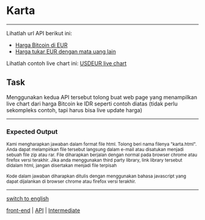 # Karta

---

Lihatlah url API berikut ini: 
- [Harga Bitcoin di EUR](https://api.coindesk.com/v1/bpi/currentprice.json)
- [Harga tukar EUR dengan mata uang lain](https://api.exchangeratesapi.io/latest)

Lihatlah contoh live chart ini:
[USDEUR live chart](https://www.dailyfx.com/charts)

## Task

Menggunakan kedua API tersebut tolong buat web page yang menampilkan live chart dari harga Bitcoin ke IDR seperti contoh diatas (tidak perlu sekompleks contoh, tapi harus bisa live update harga)

---

### Expected Output

<p><sub>Kami mengharapkan jawaban dalam format file html. Tolong beri nama filenya "karta.html". Anda dapat melampirkan file tersebut langsung dalam e-mail atau disatukan menjadi sebuah file zip atau rar. File diharapkan berjalan dengan normal pada browser chrome atau firefox versi terakhir. Jika anda menggunakan third party library, link library tersebut didalam html, jangan disertakan menjadi file terpisah</sub></p>

<p><sub>Kode dalam jawaban diharapkan ditulis dengan menggunakan bahasa javascript yang dapat dijalankan di browser chrome atau firefox versi terakhir.</sub></p>

---

[switch to english](../en/karta.md)

[front-end](tags/front-end.md) 
| [API](tags/API.md) 
| [Intermediate](tags/Intermediate.md) 

